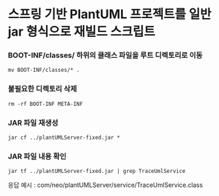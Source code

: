 # 스프링 기반 PlantUML 프로젝트를 일반 jar 형식으로 재빌드 스크립트

### BOOT-INF/classes/ 하위의 클래스 파일을 루트 디렉토리로 이동
``` mv BOOT-INF/classes/* . ```

### 불필요한 디렉토리 삭제
``` rm -rf BOOT-INF META-INF ```

### JAR 파일 재생성
``` jar cf ../plantUMLServer-fixed.jar * ```

### JAR 파일 내용 확인
``` jar tf ../plantUMLServer-fixed.jar | grep TraceUmlService ```


응답 예시 : com/neo/plantUMLServer/service/TraceUmlService.class

